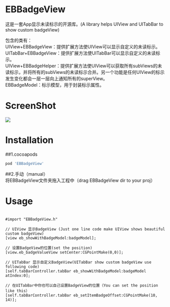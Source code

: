 # EBBadgeView
这是一套App显示未读标示的开源库。(A library helps UIView and UITabBar to show custom badgeView)  

包含的类有：  
UIView+EBBadgeView：提供扩展方法使UIView可以显示自定义的未读标示。  
UITabBar+EBBadgeView：提供扩展方法使UITabBar可以显示自定义的未读标示。  
UIView+EBBadgeHelper：提供扩展方法使UIView可以获取所有subViews的未读标示，并将所有的subViews的未读标示合并。另一个功能是任何UIView的标示发生变化都会一层一层向上通知所有的superView。  
EBBadgeModel：标示模型，用于封装标示属性。


# ScreenShot
![](https://github.com/kaychn126/EBBadgeView/blob/master/PPCamara_20160508205514.gif?raw=true)

# Installation
##1.cocoapods  
```ruby
pod 'EBBadgeView'
```
##2.手动（manual）    
将EBBadgeView文件夹拖入工程中（drag EBBadgeView dir to your proj）


# Usage
```objc

#import "EBBadgeView.h"

// UIView 显示BadgeView (Just one line code make UIView shows beautiful custom badgeView)
[view eb_showWithBadgeModel:badgeModel];

// 设置BadgeView的位置(set the position)
[view.eb_badgeValueView setCenter:CGPointMake(0,0)];

// UITabBar 显示自定义BadgeView(UITabBar show custom badgeView use following code)
[self.tabBarController.tabBar eb_showWithBadgeModel:badgeModel atIndex:0];

// 在UITabBar中你也可以自己设置BadgeView的位置（You can set the position like this）
[self.tabBarController.tabBar eb_setItemBadgeOffset:CGPointMake(10, 14)];

```
